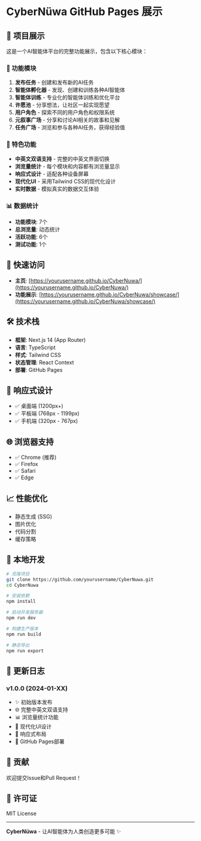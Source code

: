 # CyberNüwa GitHub Pages 展示

## 🌟 项目展示

这是一个AI智能体平台的完整功能展示，包含以下核心模块：

### 🚀 功能模块

1. **发布任务** - 创建和发布新的AI任务
2. **智能体孵化器** - 发现、创建和训练各种AI智能体  
3. **智能体训练** - 专业化的智能体训练和优化平台
4. **许愿池** - 分享想法，让社区一起实现愿望
5. **用户角色** - 探索不同的用户角色和权限系统
6. **元叙事广场** - 分享和讨论AI相关的故事和见解
7. **任务广场** - 浏览和参与各种AI任务，获得经验值

### 🎯 特色功能

- **中英文双语支持** - 完整的中英文界面切换
- **浏览量统计** - 每个模块和内容都有浏览量显示
- **响应式设计** - 适配各种设备屏幕
- **现代化UI** - 采用Tailwind CSS的现代化设计
- **实时数据** - 模拟真实的数据交互体验

### 📊 数据统计

- **功能模块**: 7个
- **总浏览量**: 动态统计
- **活跃功能**: 6个
- **测试功能**: 1个

## 🚀 快速访问

- **主页**: [https://yourusername.github.io/CyberNuwa/](https://yourusername.github.io/CyberNuwa/)
- **功能展示**: [https://yourusername.github.io/CyberNuwa/showcase/](https://yourusername.github.io/CyberNuwa/showcase/)

## 🛠️ 技术栈

- **框架**: Next.js 14 (App Router)
- **语言**: TypeScript
- **样式**: Tailwind CSS
- **状态管理**: React Context
- **部署**: GitHub Pages

## 📱 响应式设计

- ✅ 桌面端 (1200px+)
- ✅ 平板端 (768px - 1199px)  
- ✅ 手机端 (320px - 767px)

## 🌐 浏览器支持

- ✅ Chrome (推荐)
- ✅ Firefox
- ✅ Safari
- ✅ Edge

## 📈 性能优化

- 静态生成 (SSG)
- 图片优化
- 代码分割
- 缓存策略

## 🔧 本地开发

```bash
# 克隆项目
git clone https://github.com/yourusername/CyberNuwa.git
cd CyberNuwa

# 安装依赖
npm install

# 启动开发服务器
npm run dev

# 构建生产版本
npm run build

# 静态导出
npm run export
```

## 📝 更新日志

### v1.0.0 (2024-01-XX)
- ✨ 初始版本发布
- 🌐 完整中英文双语支持
- 📊 浏览量统计功能
- 🎨 现代化UI设计
- 📱 响应式布局
- 🚀 GitHub Pages部署

## 🤝 贡献

欢迎提交Issue和Pull Request！

## 📄 许可证

MIT License

---

**CyberNüwa** - 让AI智能体为人类创造更多可能 ✨ 